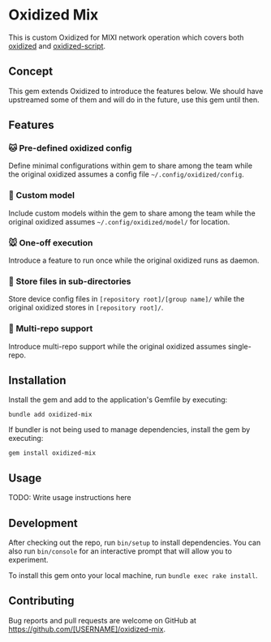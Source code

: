 # Oxidized Mix

This is custom Oxidized for MIXI network operation which covers both [oxidized](https://github.com/ytti/oxidized) and [oxidized-script](https://github.com/ytti/oxidized-script).


## Concept

This gem extends Oxidized to introduce the features below. We should have upstreamed some of them and will do in the future, use this gem until then.


## Features

### :cat: Pre-defined oxidized config

Define minimal configurations within gem to share among the team while the original oxidized assumes a config file `~/.config/oxidized/config`.

### :dog: Custom model

Include custom models within the gem to share among the team while the original oxidized assumes `~/.config/oxidized/model/` for location.

### :mouse: One-off execution

Introduce a feature to run once while the original oxidized runs as daemon.

### :hamster: Store files in sub-directories

Store device config files in `[repository root]/[group name]/` while the original oxidized stores in `[repository root]/`.

### :rabbit: Multi-repo support

Introduce multi-repo support while the original oxidized assumes single-repo.


## Installation

Install the gem and add to the application's Gemfile by executing:

```
bundle add oxidized-mix
```

If bundler is not being used to manage dependencies, install the gem by executing:

```
gem install oxidized-mix
```


## Usage

TODO: Write usage instructions here


## Development

After checking out the repo, run `bin/setup` to install dependencies. You can also run `bin/console` for an interactive prompt that will allow you to experiment.

To install this gem onto your local machine, run `bundle exec rake install`.


## Contributing

Bug reports and pull requests are welcome on GitHub at https://github.com/[USERNAME]/oxidized-mix.
